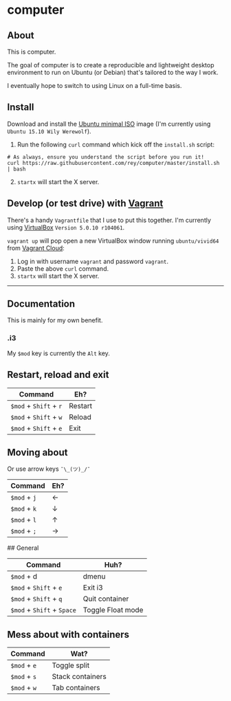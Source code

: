 # computer

## About

This is computer.

The goal of computer is to create a reproducible and lightweight desktop
environment to run on Ubuntu (or Debian) that's tailored to the way I work.

I eventually hope to switch to using Linux on a full-time basis.

## Install

Download and install the
[Ubuntu minimal ISO](https://help.ubuntu.com/community/Installation/MinimalCD)
image (I'm currently using `Ubuntu 15.10 Wily Werewolf`).

1. Run the following `curl` command which kick off the `install.sh` script:

  ```
  # As always, ensure you understand the script before you run it!
  curl https://raw.githubusercontent.com/rey/computer/master/install.sh | bash
  ```
2. `startx` will start the X server.

## Develop (or test drive) with [Vagrant](https://www.vagrantup.com)

There's a handy `Vagrantfile` that I use to put this together. I'm currently using
[VirtualBox](https://www.virtualbox.org) `Version 5.0.10 r104061`.

`vagrant up` will pop open a new VirtualBox window running `ubuntu/vivid64` from
[Vagrant Cloud](https://vagrantcloud.com/ubuntu/boxes/vivid64):

1. Log in with username `vagrant` and password `vagrant`.
2. Paste the above `curl` command.
3. `startx` will start the X server.

---

## Documentation

This is mainly for my own benefit.

### .i3

My `$mod` key is currently the `Alt` key.

## Restart, reload and exit

Command | Eh?
--- | ---
`$mod` + `Shift` + `r` | Restart
`$mod` + `Shift` + `w` | Reload
`$mod` + `Shift` + `e` | Exit

## Moving about

Or use arrow keys `¯\_(ツ)_/¯`

Command | Eh?
--- | ---
`$mod` + `j` | ←
`$mod` + `k` | ↓
`$mod` + `l` | ↑
`$mod` + `;` | →

## General

Command | Huh?
--- | ---
`$mod` + d | dmenu
`$mod` + `Shift` + `e` | Exit i3
`$mod` + `Shift` + `q` | Quit container
`$mod` + `Shift` + `Space` | Toggle Float mode

## Mess about with containers

Command | Wat?
--- | ---
`$mod` + `e` | Toggle split
`$mod` + `s` | Stack containers
`$mod` + `w` | Tab containers
